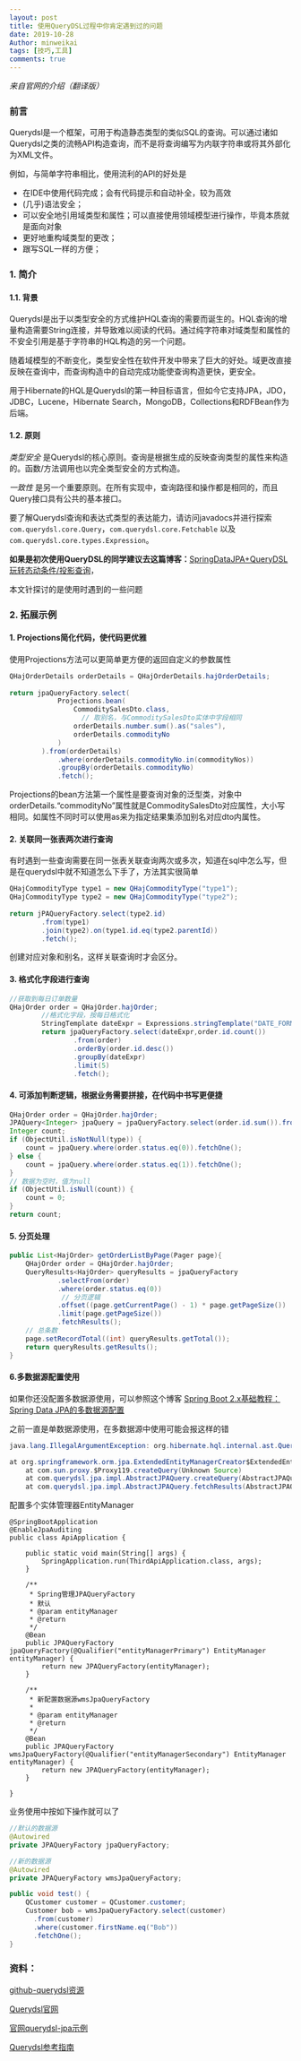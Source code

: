 ```yaml
---
layout: post
title: 使用QueryDSL过程中你肯定遇到过的问题
date: 2019-10-28
Author: minweikai
tags: [技巧,工具]
comments: true
---
```


*来自官网的介绍（翻译版）*

### 前言

Querydsl是一个框架，可用于构造静态类型的类似SQL的查询。可以通过诸如Querydsl之类的流畅API构造查询，而不是将查询编写为内联字符串或将其外部化为XML文件。

例如，与简单字符串相比，使用流利的API的好处是

- 在IDE中使用代码完成；会有代码提示和自动补全，较为高效
- (几乎)语法安全；
- 可以安全地引用域类型和属性；可以直接使用领域模型进行操作，毕竟本质就是面向对象
- 更好地重构域类型的更改；
- 跟写SQL一样的方便；

### 1. 简介

#### 1.1. 背景

Querydsl是出于以类型安全的方式维护HQL查询的需要而诞生的。HQL查询的增量构造需要String连接，并导致难以阅读的代码。通过纯字符串对域类型和属性的不安全引用是基于字符串的HQL构造的另一个问题。

随着域模型的不断变化，类型安全性在软件开发中带来了巨大的好处。域更改直接反映在查询中，而查询构造中的自动完成功能使查询构造更快，更安全。

用于Hibernate的HQL是Querydsl的第一种目标语言，但如今它支持JPA，JDO，JDBC，Lucene，Hibernate Search，MongoDB，Collections和RDFBean作为后端。

#### 1.2. 原则

*类型安全* 是Querydsl的核心原则。查询是根据生成的反映查询类型的属性来构造的。函数/方法调用也以完全类型安全的方式构造。

*一致性* 是另一个重要原则。在所有实现中，查询路径和操作都是相同的，而且Query接口具有公共的基本接口。

要了解Querydsl查询和表达式类型的表达能力，请访问javadocs并进行探索`com.querydsl.core.Query`，`com.querydsl.core.Fetchable` 以及`com.querydsl.core.types.Expression`。

**如果是初次使用QueryDSL的同学建议去这篇博客：**[SpringDataJPA+QueryDSL玩转态动条件/投影查询](https://blog.csdn.net/phapha1996/article/details/83614975)，

本文针探讨的是使用时遇到的一些问题

### 2. 拓展示例

#### 1. Projections简化代码，使代码更优雅

使用Projections方法可以更简单更方便的返回自定义的参数属性

```Java
QHajOrderDetails orderDetails = QHajOrderDetails.hajOrderDetails;
 
return jpaQueryFactory.select(
			Projections.bean(
				CommoditySalesDto.class,
                  // 取别名，与CommoditySalesDto实体中字段相同
				orderDetails.number.sum().as("sales"),
				orderDetails.commodityNo
			)
		).from(orderDetails)
			.where(orderDetails.commodityNo.in(commodityNos))
			.groupBy(orderDetails.commodityNo)
			.fetch();
```

Projections的bean方法第一个属性是要查询对象的泛型类，对象中orderDetails.“commodityNo”属性就是CommoditySalesDto对应属性，大小写相同。如属性不同时可以使用as来为指定结果集添加别名对应dto内属性。

#### 2. 关联同一张表两次进行查询

有时遇到一些查询需要在同一张表关联查询两次或多次，知道在sql中怎么写，但是在querydsl中就不知道怎么下手了，方法其实很简单

```Java
QHajCommodityType type1 = new QHajCommodityType("type1");
QHajCommodityType type2 = new QHajCommodityType("type2");
 
return jPAQueryFactory.select(type2.id)
	    .from(type1)
	    .join(type2).on(type1.id.eq(type2.parentId))
		.fetch();
```

创建对应对象和别名，这样关联查询时才会区分。

#### 3. 格式化字段进行查询

```java
//获取到每日订单数量
QHajOrder order = QHajOrder.hajOrder;
		//格式化字段，按每日格式化
		StringTemplate dateExpr = Expressions.stringTemplate("DATE_FORMAT({0},'%Y-%m-%d')", order.createTime);
		return jpaQueryFactory.select(dateExpr,order.id.count())
				.from(order)
				.orderBy(order.id.desc())
				.groupBy(dateExpr)
				.limit(5)
				.fetch();
```

#### 4. 可添加判断逻辑，根据业务需要拼接，在代码中书写更便捷

```java
QHajOrder order = QHajOrder.hajOrder;
JPAQuery<Integer> jpaQuery = jpaQueryFactory.select(order.id.sum()).from(order);
Integer count;
if (ObjectUtil.isNotNull(type)) {
    count = jpaQuery.where(order.status.eq(0)).fetchOne();
} else {
    count = jpaQuery.where(order.status.eq(1)).fetchOne();
}
// 数据为空时，值为null
if (ObjectUtil.isNull(count)) {
    count = 0;
}
return count;
```

#### 5. 分页处理

```Java
public List<HajOrder> getOrderListByPage(Pager page){
	QHajOrder order = QHajOrder.hajOrder;
	QueryResults<HajOrder> queryResults = jpaQueryFactory
			.selectFrom(order)
			.where(order.status.eq(0))
        	 // 分页逻辑
			.offset((page.getCurrentPage() - 1) * page.getPageSize())
			.limit(page.getPageSize())
			.fetchResults();
    // 总条数
	page.setRecordTotal((int) queryResults.getTotal());
	return queryResults.getResults();
}
```

#### 6.多数据源配置使用

如果你还没配置多数据源使用，可以参照这个博客 [Spring Boot 2.x基础教程：Spring Data JPA的多数据源配置](http://blog.didispace.com/spring-boot-learning-21-3-8/)

之前一直是单数据源使用，在多数据源中使用可能会报这样的错

```java
java.lang.IllegalArgumentException: org.hibernate.hql.internal.ast.QuerySyntaxException: * is not mapped

at org.springframework.orm.jpa.ExtendedEntityManagerCreator$ExtendedEntityManagerInvocationHandler.invoke(ExtendedEntityManagerCreator.java:350)
	at com.sun.proxy.$Proxy119.createQuery(Unknown Source)
	at com.querydsl.jpa.impl.AbstractJPAQuery.createQuery(AbstractJPAQuery.java:101)
	at com.querydsl.jpa.impl.AbstractJPAQuery.fetchResults(AbstractJPAQuery.java:211)
```

配置多个实体管理器EntityManager

```
@SpringBootApplication
@EnableJpaAuditing
public class ApiApplication {

	public static void main(String[] args) {
		SpringApplication.run(ThirdApiApplication.class, args);
	}

	/**
	 * Spring管理JPAQueryFactory
	 * 默认
	 * @param entityManager
	 * @return
	 */
	@Bean
	public JPAQueryFactory jpaQueryFactory(@Qualifier("entityManagerPrimary") EntityManager entityManager) {
		return new JPAQueryFactory(entityManager);
	}

	/**
	 * 新配置数据源wmsJpaQueryFactory
	 *
	 * @param entityManager
	 * @return
	 */
	@Bean
	public JPAQueryFactory wmsJpaQueryFactory(@Qualifier("entityManagerSecondary") EntityManager entityManager) {
		return new JPAQueryFactory(entityManager);
	}

}
```

业务使用中按如下操作就可以了

```java
//默认的数据源
@Autowired
private JPAQueryFactory jpaQueryFactory;

//新的数据源
@Autowired
private JPAQueryFactory wmsJpaQueryFactory;

public void test() {
	QCustomer customer = QCustomer.customer;
    Customer bob = wmsJpaQueryFactory.select(customer)
      .from(customer)
      .where(customer.firstName.eq("Bob"))
      .fetchOne();
}

```

### 资料：

[github-querydsl资源](https://github.com/querydsl/querydsl/)

[Querydsl官网](http://www.querydsl.com/)

[官网querydsl-jpa示例](http://www.querydsl.com/static/querydsl/latest/reference/html/ch02.html#jpa_integration)

[Querydsl参考指南](http://www.querydsl.com/static/querydsl/4.1.3/reference/html_single/#preface)

